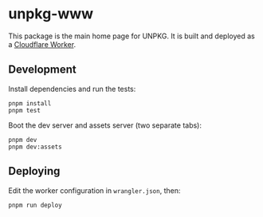# unpkg-www

This package is the main home page for UNPKG. It is built and deployed as a [Cloudflare Worker](https://workers.cloudflare.com/).

## Development

Install dependencies and run the tests:

```
pnpm install
pnpm test
```

Boot the dev server and assets server (two separate tabs):

```
pnpm dev
pnpm dev:assets
```

## Deploying

Edit the worker configuration in `wrangler.json`, then:

```
pnpm run deploy
```
